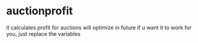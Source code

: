 # auctionprofit
it calculates profit for auctions
will optimize in future
if u want it to work for you, just replace the variables

